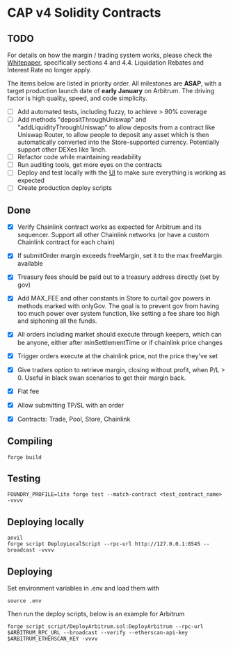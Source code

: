 # CAP v4 Solidity Contracts

## TODO

For details on how the margin / trading system works, please check the [Whitepaper](https://www.cap.finance/whitepaper.pdf), specifically sections 4 and 4.4. Liquidation Rebates and Interest Rate no longer apply.

The items below are listed in priority order. All milestones are **ASAP**, with a target production launch date of **early January** on Arbitrum. The driving factor is high quality, speed, and code simplicity.
 
- [ ] Add automated tests, including fuzzy, to achieve > 90% coverage
- [ ] Add methods "depositThroughUniswap" and "addLiquidityThroughUniswap" to allow deposits from a contract like Uniswap Router, to allow people to deposit any asset which is then automatically converted into the Store-supported currency. Potentially support other DEXes like 1inch.
- [ ] Refactor code while maintaining readability
- [ ] Run auditing tools, get more eyes on the contracts
- [ ] Deploy and test locally with the [UI](https://github.com/capofficial/ui) to make sure everything is working as expected
- [ ] Create production deploy scripts

## Done

- [x] Verify Chainlink contract works as expected for Arbitrum and its sequencer. Support all other Chainlink networks (or have a custom Chainlink contract for each chain)
- [x] If submitOrder margin exceeds freeMargin, set it to the max freeMargin available
- [x] Treasury fees should be paid out to a treasury address directly (set by gov)
- [x] Add MAX_FEE and other constants in Store to curtail gov powers in methods marked with onlyGov. The goal is to prevent gov from having too much power over system function, like setting a fee share too high and siphoning all the funds.
- [x] All orders including market should execute through keepers, which can be anyone, either after minSettlementTime or if chainlink price changes
- [x] Trigger orders execute at the chainlink price, not the price they've set
- [x] Give traders option to retrieve margin, closing without profit, when P/L > 0. Useful in black swan scenarios to get their margin back.
- [x] Flat fee
- [x] Allow submitting TP/SL with an order
- [x] Contracts: Trade, Pool, Store, Chainlink


## Compiling

```
forge build
```

## Testing

```
FOUNDRY_PROFILE=lite forge test --match-contract <test_contract_name> -vvvv
```

## Deploying locally

```
anvil
forge script DeployLocalScript --rpc-url http://127.0.0.1:8545 --broadcast -vvvv
```

## Deploying

Set environment variables in .env and load them with
```
source .env
```
Then run the deploy scripts, below is an example for Arbitrum
```
forge script script/DeployArbitrum.sol:DeployArbitrum --rpc-url $ARBITRUM_RPC_URL --broadcast --verify --etherscan-api-key $ARBITRUM_ETHERSCAN_KEY -vvvv
```